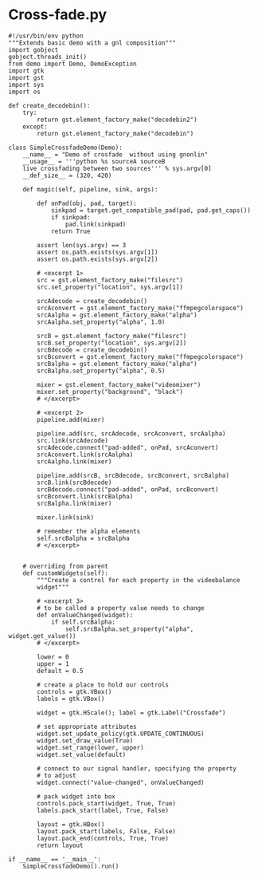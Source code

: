 # Cross-fade.py

    #!/usr/bin/env python
    """Extends basic demo with a gnl composition"""
    import gobject
    gobject.threads_init()
    from demo import Demo, DemoException
    import gtk
    import gst
    import sys
    import os

    def create_decodebin():
        try:
            return gst.element_factory_make("decodebin2")
        except:
            return gst.element_factory_make("decodebin")

    class SimpleCrossfadeDemo(Demo):
        __name__ = "Demo of crosfade  without using gnonlin"
        __usage__ = '''python %s sourceA sourceB
        live crossfading between two sources''' % sys.argv[0]
        __def_size__ = (320, 420)

        def magic(self, pipeline, sink, args):

            def onPad(obj, pad, target):
                sinkpad = target.get_compatible_pad(pad, pad.get_caps())
                if sinkpad:
                    pad.link(sinkpad)
                return True

            assert len(sys.argv) == 3
            assert os.path.exists(sys.argv[1])
            assert os.path.exists(sys.argv[2])

            # <excerpt 1>
            src = gst.element_factory_make("filesrc")
            src.set_property("location", sys.argv[1])

            srcAdecode = create_decodebin()
            srcAconvert = gst.element_factory_make("ffmpegcolorspace")
            srcAalpha = gst.element_factory_make("alpha")
            srcAalpha.set_property("alpha", 1.0)

            srcB = gst.element_factory_make("filesrc")
            srcB.set_property("location", sys.argv[2])
            srcBdecode = create_decodebin()
            srcBconvert = gst.element_factory_make("ffmpegcolorspace")
            srcBalpha = gst.element_factory_make("alpha")
            srcBalpha.set_property("alpha", 0.5)

            mixer = gst.element_factory_make("videomixer")
            mixer.set_property("background", "black")
            # </excerpt>

            # <excerpt 2>
            pipeline.add(mixer)

            pipeline.add(src, srcAdecode, srcAconvert, srcAalpha)
            src.link(srcAdecode)
            srcAdecode.connect("pad-added", onPad, srcAconvert)
            srcAconvert.link(srcAalpha)
            srcAalpha.link(mixer)

            pipeline.add(srcB, srcBdecode, srcBconvert, srcBalpha)
            srcB.link(srcBdecode)
            srcBdecode.connect("pad-added", onPad, srcBconvert)
            srcBconvert.link(srcBalpha)
            srcBalpha.link(mixer)

            mixer.link(sink)

            # remember the alpha elements
            self.srcBalpha = srcBalpha
            # </excerpt>


        # overriding from parent
        def customWidgets(self):
            """Create a control for each property in the videobalance
            widget"""

            # <excerpt 3>
            # to be called a property value needs to change
            def onValueChanged(widget):
                if self.srcBalpha:
                    self.srcBalpha.set_property("alpha", widget.get_value())
            # </excerpt>

            lower = 0
            upper = 1
            default = 0.5

            # create a place to hold our controls
            controls = gtk.VBox()
            labels = gtk.VBox()

            widget = gtk.HScale(); label = gtk.Label("Crossfade")

            # set appropriate attributes
            widget.set_update_policy(gtk.UPDATE_CONTINUOUS)
            widget.set_draw_value(True)
            widget.set_range(lower, upper)
            widget.set_value(default)

            # connect to our signal handler, specifying the property
            # to adjust
            widget.connect("value-changed", onValueChanged)

            # pack widget into box
            controls.pack_start(widget, True, True)
            labels.pack_start(label, True, False)

            layout = gtk.HBox()
            layout.pack_start(labels, False, False)
            layout.pack_end(controls, True, True)
            return layout

    if __name__ == '__main__':
        SimpleCrossfadeDemo().run()
